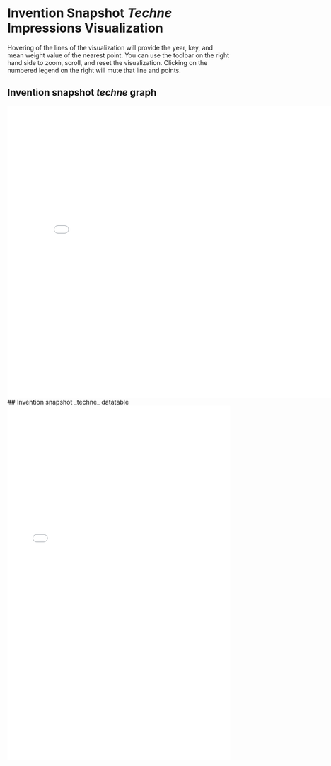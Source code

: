 # Invention Snapshot _Techne_ Impressions Visualization
Hovering of the lines of the visualization will provide the year, key, and mean weight value of the nearest point. You can use the toolbar on the right hand side to zoom, scroll, and reset the visualization. Clicking on the numbered legend on the right will mute that line and points.
## Invention snapshot _techne_ graph
<iframe src="visualizations/invention_visualization.html"
    sandbox="allow-same-origin allow-scripts"
    width="810"
    height="660"
    scrolling="yes"
    seamless="seamless"
    frameborder="0">
</iframe>
## Invention snapshot _techne_ datatable
<iframe src="visualizations/invention_datatable.html"
    sandbox="allow-same-origin allow-scripts"
    width="100%"
    height="800"
    scrolling="yes"
    seamless="seamless"
    frameborder="0">
</iframe>
